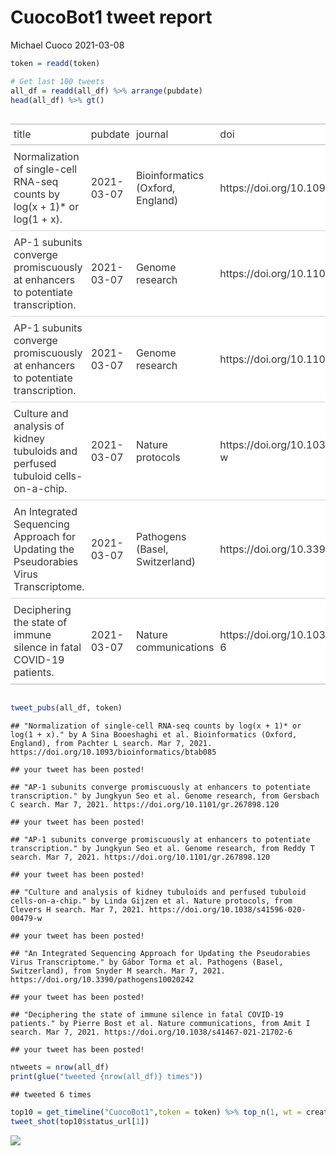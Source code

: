 CuocoBot1 tweet report
================
Michael Cuoco
2021-03-08

``` r
token = readd(token)
```

``` r
# Get last 100 tweets
all_df = readd(all_df) %>% arrange(pubdate)
head(all_df) %>% gt()
```

<style>html {
  font-family: -apple-system, BlinkMacSystemFont, 'Segoe UI', Roboto, Oxygen, Ubuntu, Cantarell, 'Helvetica Neue', 'Fira Sans', 'Droid Sans', Arial, sans-serif;
}

#apnafxyhlk .gt_table {
  display: table;
  border-collapse: collapse;
  margin-left: auto;
  margin-right: auto;
  color: #333333;
  font-size: 16px;
  background-color: #FFFFFF;
  width: auto;
  border-top-style: solid;
  border-top-width: 2px;
  border-top-color: #A8A8A8;
  border-right-style: none;
  border-right-width: 2px;
  border-right-color: #D3D3D3;
  border-bottom-style: solid;
  border-bottom-width: 2px;
  border-bottom-color: #A8A8A8;
  border-left-style: none;
  border-left-width: 2px;
  border-left-color: #D3D3D3;
}

#apnafxyhlk .gt_heading {
  background-color: #FFFFFF;
  text-align: center;
  border-bottom-color: #FFFFFF;
  border-left-style: none;
  border-left-width: 1px;
  border-left-color: #D3D3D3;
  border-right-style: none;
  border-right-width: 1px;
  border-right-color: #D3D3D3;
}

#apnafxyhlk .gt_title {
  color: #333333;
  font-size: 125%;
  font-weight: initial;
  padding-top: 4px;
  padding-bottom: 4px;
  border-bottom-color: #FFFFFF;
  border-bottom-width: 0;
}

#apnafxyhlk .gt_subtitle {
  color: #333333;
  font-size: 85%;
  font-weight: initial;
  padding-top: 0;
  padding-bottom: 4px;
  border-top-color: #FFFFFF;
  border-top-width: 0;
}

#apnafxyhlk .gt_bottom_border {
  border-bottom-style: solid;
  border-bottom-width: 2px;
  border-bottom-color: #D3D3D3;
}

#apnafxyhlk .gt_col_headings {
  border-top-style: solid;
  border-top-width: 2px;
  border-top-color: #D3D3D3;
  border-bottom-style: solid;
  border-bottom-width: 2px;
  border-bottom-color: #D3D3D3;
  border-left-style: none;
  border-left-width: 1px;
  border-left-color: #D3D3D3;
  border-right-style: none;
  border-right-width: 1px;
  border-right-color: #D3D3D3;
}

#apnafxyhlk .gt_col_heading {
  color: #333333;
  background-color: #FFFFFF;
  font-size: 100%;
  font-weight: normal;
  text-transform: inherit;
  border-left-style: none;
  border-left-width: 1px;
  border-left-color: #D3D3D3;
  border-right-style: none;
  border-right-width: 1px;
  border-right-color: #D3D3D3;
  vertical-align: bottom;
  padding-top: 5px;
  padding-bottom: 6px;
  padding-left: 5px;
  padding-right: 5px;
  overflow-x: hidden;
}

#apnafxyhlk .gt_column_spanner_outer {
  color: #333333;
  background-color: #FFFFFF;
  font-size: 100%;
  font-weight: normal;
  text-transform: inherit;
  padding-top: 0;
  padding-bottom: 0;
  padding-left: 4px;
  padding-right: 4px;
}

#apnafxyhlk .gt_column_spanner_outer:first-child {
  padding-left: 0;
}

#apnafxyhlk .gt_column_spanner_outer:last-child {
  padding-right: 0;
}

#apnafxyhlk .gt_column_spanner {
  border-bottom-style: solid;
  border-bottom-width: 2px;
  border-bottom-color: #D3D3D3;
  vertical-align: bottom;
  padding-top: 5px;
  padding-bottom: 6px;
  overflow-x: hidden;
  display: inline-block;
  width: 100%;
}

#apnafxyhlk .gt_group_heading {
  padding: 8px;
  color: #333333;
  background-color: #FFFFFF;
  font-size: 100%;
  font-weight: initial;
  text-transform: inherit;
  border-top-style: solid;
  border-top-width: 2px;
  border-top-color: #D3D3D3;
  border-bottom-style: solid;
  border-bottom-width: 2px;
  border-bottom-color: #D3D3D3;
  border-left-style: none;
  border-left-width: 1px;
  border-left-color: #D3D3D3;
  border-right-style: none;
  border-right-width: 1px;
  border-right-color: #D3D3D3;
  vertical-align: middle;
}

#apnafxyhlk .gt_empty_group_heading {
  padding: 0.5px;
  color: #333333;
  background-color: #FFFFFF;
  font-size: 100%;
  font-weight: initial;
  border-top-style: solid;
  border-top-width: 2px;
  border-top-color: #D3D3D3;
  border-bottom-style: solid;
  border-bottom-width: 2px;
  border-bottom-color: #D3D3D3;
  vertical-align: middle;
}

#apnafxyhlk .gt_striped {
  background-color: rgba(128, 128, 128, 0.05);
}

#apnafxyhlk .gt_from_md > :first-child {
  margin-top: 0;
}

#apnafxyhlk .gt_from_md > :last-child {
  margin-bottom: 0;
}

#apnafxyhlk .gt_row {
  padding-top: 8px;
  padding-bottom: 8px;
  padding-left: 5px;
  padding-right: 5px;
  margin: 10px;
  border-top-style: solid;
  border-top-width: 1px;
  border-top-color: #D3D3D3;
  border-left-style: none;
  border-left-width: 1px;
  border-left-color: #D3D3D3;
  border-right-style: none;
  border-right-width: 1px;
  border-right-color: #D3D3D3;
  vertical-align: middle;
  overflow-x: hidden;
}

#apnafxyhlk .gt_stub {
  color: #333333;
  background-color: #FFFFFF;
  font-size: 100%;
  font-weight: initial;
  text-transform: inherit;
  border-right-style: solid;
  border-right-width: 2px;
  border-right-color: #D3D3D3;
  padding-left: 12px;
}

#apnafxyhlk .gt_summary_row {
  color: #333333;
  background-color: #FFFFFF;
  text-transform: inherit;
  padding-top: 8px;
  padding-bottom: 8px;
  padding-left: 5px;
  padding-right: 5px;
}

#apnafxyhlk .gt_first_summary_row {
  padding-top: 8px;
  padding-bottom: 8px;
  padding-left: 5px;
  padding-right: 5px;
  border-top-style: solid;
  border-top-width: 2px;
  border-top-color: #D3D3D3;
}

#apnafxyhlk .gt_grand_summary_row {
  color: #333333;
  background-color: #FFFFFF;
  text-transform: inherit;
  padding-top: 8px;
  padding-bottom: 8px;
  padding-left: 5px;
  padding-right: 5px;
}

#apnafxyhlk .gt_first_grand_summary_row {
  padding-top: 8px;
  padding-bottom: 8px;
  padding-left: 5px;
  padding-right: 5px;
  border-top-style: double;
  border-top-width: 6px;
  border-top-color: #D3D3D3;
}

#apnafxyhlk .gt_table_body {
  border-top-style: solid;
  border-top-width: 2px;
  border-top-color: #D3D3D3;
  border-bottom-style: solid;
  border-bottom-width: 2px;
  border-bottom-color: #D3D3D3;
}

#apnafxyhlk .gt_footnotes {
  color: #333333;
  background-color: #FFFFFF;
  border-bottom-style: none;
  border-bottom-width: 2px;
  border-bottom-color: #D3D3D3;
  border-left-style: none;
  border-left-width: 2px;
  border-left-color: #D3D3D3;
  border-right-style: none;
  border-right-width: 2px;
  border-right-color: #D3D3D3;
}

#apnafxyhlk .gt_footnote {
  margin: 0px;
  font-size: 90%;
  padding: 4px;
}

#apnafxyhlk .gt_sourcenotes {
  color: #333333;
  background-color: #FFFFFF;
  border-bottom-style: none;
  border-bottom-width: 2px;
  border-bottom-color: #D3D3D3;
  border-left-style: none;
  border-left-width: 2px;
  border-left-color: #D3D3D3;
  border-right-style: none;
  border-right-width: 2px;
  border-right-color: #D3D3D3;
}

#apnafxyhlk .gt_sourcenote {
  font-size: 90%;
  padding: 4px;
}

#apnafxyhlk .gt_left {
  text-align: left;
}

#apnafxyhlk .gt_center {
  text-align: center;
}

#apnafxyhlk .gt_right {
  text-align: right;
  font-variant-numeric: tabular-nums;
}

#apnafxyhlk .gt_font_normal {
  font-weight: normal;
}

#apnafxyhlk .gt_font_bold {
  font-weight: bold;
}

#apnafxyhlk .gt_font_italic {
  font-style: italic;
}

#apnafxyhlk .gt_super {
  font-size: 65%;
}

#apnafxyhlk .gt_footnote_marks {
  font-style: italic;
  font-size: 65%;
}
</style>
<div id="apnafxyhlk" style="overflow-x:auto;overflow-y:auto;width:auto;height:auto;"><table class="gt_table">
  
  <thead class="gt_col_headings">
    <tr>
      <th class="gt_col_heading gt_columns_bottom_border gt_left" rowspan="1" colspan="1">title</th>
      <th class="gt_col_heading gt_columns_bottom_border gt_left" rowspan="1" colspan="1">pubdate</th>
      <th class="gt_col_heading gt_columns_bottom_border gt_left" rowspan="1" colspan="1">journal</th>
      <th class="gt_col_heading gt_columns_bottom_border gt_left" rowspan="1" colspan="1">doi</th>
      <th class="gt_col_heading gt_columns_bottom_border gt_center" rowspan="1" colspan="1">first_author</th>
      <th class="gt_col_heading gt_columns_bottom_border gt_center" rowspan="1" colspan="1">last_author</th>
      <th class="gt_col_heading gt_columns_bottom_border gt_left" rowspan="1" colspan="1">search</th>
    </tr>
  </thead>
  <tbody class="gt_table_body">
    <tr>
      <td class="gt_row gt_left">Normalization of single-cell RNA-seq counts by log(x + 1)* or log(1 + x).</td>
      <td class="gt_row gt_left">2021-03-07</td>
      <td class="gt_row gt_left">Bioinformatics (Oxford, England)</td>
      <td class="gt_row gt_left">https://doi.org/10.1093/bioinformatics/btab085</td>
      <td class="gt_row gt_center">A Sina Booeshaghi</td>
      <td class="gt_row gt_center">Lior Pachter</td>
      <td class="gt_row gt_left">Pachter L</td>
    </tr>
    <tr>
      <td class="gt_row gt_left">AP-1 subunits converge promiscuously at enhancers to potentiate transcription.</td>
      <td class="gt_row gt_left">2021-03-07</td>
      <td class="gt_row gt_left">Genome research</td>
      <td class="gt_row gt_left">https://doi.org/10.1101/gr.267898.120</td>
      <td class="gt_row gt_center">Jungkyun Seo</td>
      <td class="gt_row gt_center">Timothy E Reddy</td>
      <td class="gt_row gt_left">Gersbach C</td>
    </tr>
    <tr>
      <td class="gt_row gt_left">AP-1 subunits converge promiscuously at enhancers to potentiate transcription.</td>
      <td class="gt_row gt_left">2021-03-07</td>
      <td class="gt_row gt_left">Genome research</td>
      <td class="gt_row gt_left">https://doi.org/10.1101/gr.267898.120</td>
      <td class="gt_row gt_center">Jungkyun Seo</td>
      <td class="gt_row gt_center">Timothy E Reddy</td>
      <td class="gt_row gt_left">Reddy T</td>
    </tr>
    <tr>
      <td class="gt_row gt_left">Culture and analysis of kidney tubuloids and perfused tubuloid cells-on-a-chip.</td>
      <td class="gt_row gt_left">2021-03-07</td>
      <td class="gt_row gt_left">Nature protocols</td>
      <td class="gt_row gt_left">https://doi.org/10.1038/s41596-020-00479-w</td>
      <td class="gt_row gt_center">Linda Gijzen</td>
      <td class="gt_row gt_center">Hans Clevers</td>
      <td class="gt_row gt_left">Clevers H</td>
    </tr>
    <tr>
      <td class="gt_row gt_left">An Integrated Sequencing Approach for Updating the Pseudorabies Virus Transcriptome.</td>
      <td class="gt_row gt_left">2021-03-07</td>
      <td class="gt_row gt_left">Pathogens (Basel, Switzerland)</td>
      <td class="gt_row gt_left">https://doi.org/10.3390/pathogens10020242</td>
      <td class="gt_row gt_center">Gábor Torma</td>
      <td class="gt_row gt_center">Zsolt Boldogkői</td>
      <td class="gt_row gt_left">Snyder M</td>
    </tr>
    <tr>
      <td class="gt_row gt_left">Deciphering the state of immune silence in fatal COVID-19 patients.</td>
      <td class="gt_row gt_left">2021-03-07</td>
      <td class="gt_row gt_left">Nature communications</td>
      <td class="gt_row gt_left">https://doi.org/10.1038/s41467-021-21702-6</td>
      <td class="gt_row gt_center">Pierre Bost</td>
      <td class="gt_row gt_center">Vincenzo Bronte</td>
      <td class="gt_row gt_left">Amit I</td>
    </tr>
  </tbody>
  
  
</table></div>

``` r
tweet_pubs(all_df, token)
```

    ## "Normalization of single-cell RNA-seq counts by log(x + 1)* or log(1 + x)." by A Sina Booeshaghi et al. Bioinformatics (Oxford, England), from Pachter L search. Mar 7, 2021. https://doi.org/10.1093/bioinformatics/btab085

    ## your tweet has been posted!

    ## "AP-1 subunits converge promiscuously at enhancers to potentiate transcription." by Jungkyun Seo et al. Genome research, from Gersbach C search. Mar 7, 2021. https://doi.org/10.1101/gr.267898.120

    ## your tweet has been posted!

    ## "AP-1 subunits converge promiscuously at enhancers to potentiate transcription." by Jungkyun Seo et al. Genome research, from Reddy T search. Mar 7, 2021. https://doi.org/10.1101/gr.267898.120

    ## your tweet has been posted!

    ## "Culture and analysis of kidney tubuloids and perfused tubuloid cells-on-a-chip." by Linda Gijzen et al. Nature protocols, from Clevers H search. Mar 7, 2021. https://doi.org/10.1038/s41596-020-00479-w

    ## your tweet has been posted!

    ## "An Integrated Sequencing Approach for Updating the Pseudorabies Virus Transcriptome." by Gábor Torma et al. Pathogens (Basel, Switzerland), from Snyder M search. Mar 7, 2021. https://doi.org/10.3390/pathogens10020242

    ## your tweet has been posted!

    ## "Deciphering the state of immune silence in fatal COVID-19 patients." by Pierre Bost et al. Nature communications, from Amit I search. Mar 7, 2021. https://doi.org/10.1038/s41467-021-21702-6

    ## your tweet has been posted!

``` r
ntweets = nrow(all_df)
print(glue("tweeted {nrow(all_df)} times"))
```

    ## tweeted 6 times

``` r
top10 = get_timeline("CuocoBot1",token = token) %>% top_n(1, wt = created_at)
tweet_shot(top10$status_url[1])
```

![](tweet_report_files/figure-gfm/10%20tweets-1.png)<!-- -->
